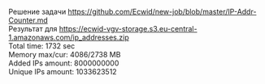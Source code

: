 Решение задачи https://github.com/Ecwid/new-job/blob/master/IP-Addr-Counter.md  
Результат для https://ecwid-vgv-storage.s3.eu-central-1.amazonaws.com/ip_addresses.zip  
Total time:        1732 sec  
Memory max/cur:    4086/2738 MB  
Added IPs amount:  8000000000  
Unique IPs amount: 1033623512  